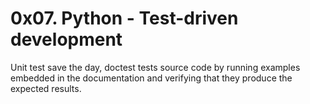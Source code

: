 # 0x07. Python - Test-driven development
Unit test save the day, doctest tests source code by running examples embedded in the documentation and verifying that they produce the expected results.
